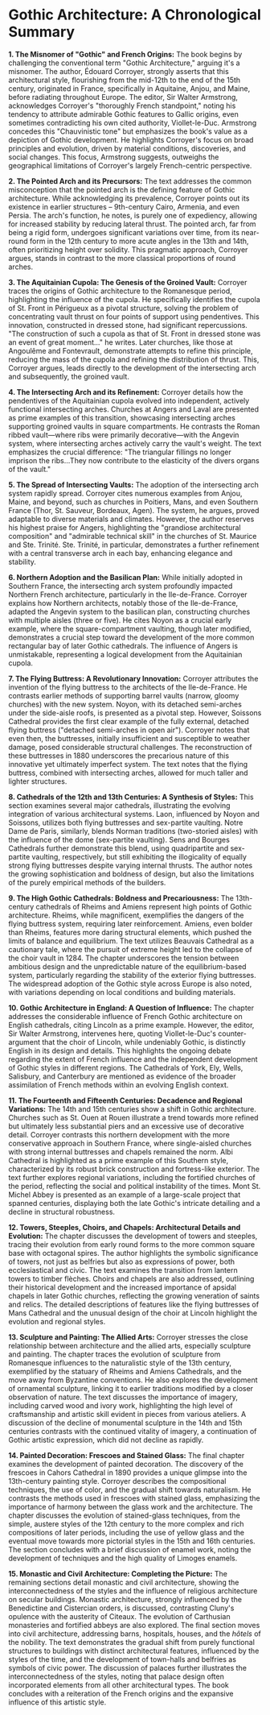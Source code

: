 # Gothic Architecture: A Chronological Summary

**1. The Misnomer of "Gothic" and French Origins:** The book begins by challenging the conventional term "Gothic Architecture," arguing it's a misnomer.  The author, Édouard Corroyer, strongly asserts that this architectural style, flourishing from the mid-12th to the end of the 15th century, originated in France, specifically in Aquitaine, Anjou, and Maine, before radiating throughout Europe. The editor, Sir Walter Armstrong, acknowledges Corroyer's "thoroughly French standpoint," noting his tendency to attribute admirable Gothic features to Gallic origins, even sometimes contradicting his own cited authority, Viollet-le-Duc.  Armstrong concedes this "Chauvinistic tone" but emphasizes the book's value as a depiction of Gothic development.  He highlights Corroyer's focus on broad principles and evolution, driven by material conditions, discoveries, and social changes.  This focus, Armstrong suggests, outweighs the geographical limitations of Corroyer's largely French-centric perspective.

**2. The Pointed Arch and its Precursors:** The text addresses the common misconception that the pointed arch is the defining feature of Gothic architecture.  While acknowledging its prevalence, Corroyer points out its existence in earlier structures – 9th-century Cairo, Armenia, and even Persia.  The arch's function, he notes, is purely one of expediency, allowing for increased stability by reducing lateral thrust.  The pointed arch, far from being a rigid form, undergoes significant variations over time,  from its near-round form in the 12th century to more acute angles in the 13th and 14th, often prioritizing height over solidity.  This pragmatic approach, Corroyer argues, stands in contrast to the more classical proportions of round arches.

**3. The Aquitainian Cupola: The Genesis of the Groined Vault:** Corroyer traces the origins of Gothic architecture to the Romanesque period, highlighting the influence of the cupola.  He specifically identifies the cupola of St. Front in Périgueux as a pivotal structure, solving the problem of concentrating vault thrust on four points of support using pendentives.  This innovation, constructed in dressed stone, had significant repercussions. "The construction of such a cupola as that of St. Front in dressed stone was an event of great moment..." he writes.  Later churches, like those at Angoulême and Fontevrault, demonstrate attempts to refine this principle, reducing the mass of the cupola and refining the distribution of thrust. This, Corroyer argues, leads directly to the development of the intersecting arch and subsequently, the groined vault.

**4. The Intersecting Arch and its Refinement:** Corroyer details how the pendentives of the Aquitainian cupola evolved into independent, actively functional intersecting arches. Churches at Angers and Laval are presented as prime examples of this transition, showcasing intersecting arches supporting groined vaults in square compartments.  He contrasts the Roman ribbed vault—where ribs were primarily decorative—with the Angevin system, where intersecting arches actively carry the vault's weight.  The text emphasizes the crucial difference: "The triangular fillings no longer imprison the ribs…They now contribute to the elasticity of the divers organs of the vault."

**5. The Spread of Intersecting Vaults:** The adoption of the intersecting arch system rapidly spread. Corroyer cites numerous examples from Anjou, Maine, and beyond, such as churches in Poitiers, Mans, and even Southern France (Thor, St. Sauveur, Bordeaux, Agen). The system, he argues, proved adaptable to diverse materials and climates.  However, the author reserves his highest praise for Angers, highlighting the "grandiose architectural composition" and "admirable technical skill" in the churches of St. Maurice and Ste. Trinité.  Ste. Trinité, in particular, demonstrates a further refinement with a central transverse arch in each bay, enhancing elegance and stability.


**6. Northern Adoption and the Basilican Plan:** While initially adopted in Southern France, the intersecting arch system profoundly impacted Northern French architecture, particularly in the Ile-de-France.  Corroyer explains how Northern architects, notably those of the Ile-de-France, adapted the Angevin system to the basilican plan, constructing churches with multiple aisles (three or five).  He cites Noyon as a crucial early example, where the square-compartment vaulting, though later modified, demonstrates a crucial step toward the development of the more common rectangular bay of later Gothic cathedrals.  The influence of Angers is unmistakable, representing a logical development from the Aquitainian cupola.

**7. The Flying Buttress: A Revolutionary Innovation:** Corroyer attributes the invention of the flying buttress to the architects of the Ile-de-France.  He contrasts earlier methods of supporting barrel vaults (narrow, gloomy churches) with the new system.  Noyon, with its detached semi-arches under the side-aisle roofs, is presented as a pivotal step.  However, Soissons Cathedral provides the first clear example of the fully external, detached flying buttress ("detached semi-arches in open air").  Corroyer notes that even then, the buttresses, initially insufficient and susceptible to weather damage, posed considerable structural challenges. The reconstruction of these buttresses in 1880 underscores the precarious nature of this innovative yet ultimately imperfect system.  The text notes that the flying buttress, combined with intersecting arches, allowed for much taller and lighter structures.

**8. Cathedrals of the 12th and 13th Centuries: A Synthesis of Styles:**  This section examines several major cathedrals, illustrating the evolving integration of various architectural systems. Laon, influenced by Noyon and Soissons, utilizes both flying buttresses and sex-partite vaulting. Notre Dame de Paris, similarly, blends Norman traditions (two-storied aisles) with the influence of the dome (sex-partite vaulting).  Sens and Bourges Cathedrals further demonstrate this blend, using quadripartite and sex-partite vaulting, respectively, but still exhibiting the illogicality of equally strong flying buttresses despite varying internal thrusts.  The author notes the growing sophistication and boldness of design, but also the limitations of the purely empirical methods of the builders.

**9. The High Gothic Cathedrals: Boldness and Precariousness:** The 13th-century cathedrals of Rheims and Amiens represent high points of Gothic architecture. Rheims, while magnificent, exemplifies the dangers of the flying buttress system, requiring later reinforcement.  Amiens, even bolder than Rheims, features more daring structural elements, which pushed the limits of balance and equilibrium.  The text utilizes Beauvais Cathedral as a cautionary tale, where the pursuit of extreme height led to the collapse of the choir vault in 1284.  The chapter underscores the tension between ambitious design and the unpredictable nature of the equilibrium-based system, particularly regarding the stability of the exterior flying buttresses.  The widespread adoption of the Gothic style across Europe is also noted, with variations depending on local conditions and building materials.

**10.  Gothic Architecture in England: A Question of Influence:**  The chapter addresses the considerable influence of French Gothic architecture on English cathedrals, citing Lincoln as a prime example.  However, the editor, Sir Walter Armstrong, intervenes here, quoting Viollet-le-Duc's counter-argument that the choir of Lincoln, while undeniably Gothic, is distinctly English in its design and details.  This highlights the ongoing debate regarding the extent of French influence and the independent development of Gothic styles in different regions. The Cathedrals of York, Ely, Wells, Salisbury, and Canterbury are mentioned as evidence of the broader assimilation of French methods within an evolving English context.

**11.  The Fourteenth and Fifteenth Centuries: Decadence and Regional Variations:** The 14th and 15th centuries show a shift in Gothic architecture. Churches such as St. Ouen at Rouen illustrate a trend towards more refined but ultimately less substantial piers and an excessive use of decorative detail.  Corroyer contrasts this northern development with the more conservative approach in Southern France, where single-aisled churches with strong internal buttresses and chapels remained the norm. Albi Cathedral is highlighted as a prime example of this Southern style, characterized by its robust brick construction and fortress-like exterior.  The text further explores regional variations, including the fortified churches of the period, reflecting the social and political instability of the times.  Mont St. Michel Abbey is presented as an example of a large-scale project that spanned centuries, displaying both the late Gothic's intricate detailing and a decline in structural robustness.

**12. Towers, Steeples, Choirs, and Chapels: Architectural Details and Evolution:** The chapter discusses the development of towers and steeples, tracing their evolution from early round forms to the more common square base with octagonal spires.  The author highlights the symbolic significance of towers, not just as belfries but also as expressions of power, both ecclesiastical and civic. The text examines the transition from lantern towers to timber flèches.  Choirs and chapels are also addressed, outlining their historical development and the increased importance of apsidal chapels in later Gothic churches, reflecting the growing veneration of saints and relics. The detailed descriptions of features like the flying buttresses of Mans Cathedral and the unusual design of the choir at Lincoln highlight the evolution and regional styles.

**13. Sculpture and Painting: The Allied Arts:** Corroyer stresses the close relationship between architecture and the allied arts, especially sculpture and painting. The chapter traces the evolution of sculpture from Romanesque influences to the naturalistic style of the 13th century, exemplified by the statuary of Rheims and Amiens Cathedrals, and the move away from Byzantine conventions.  He also explores the development of ornamental sculpture, linking it to earlier traditions modified by a closer observation of nature.  The text discusses the importance of imagery, including carved wood and ivory work, highlighting the high level of craftsmanship and artistic skill evident in pieces from various ateliers.  A discussion of the decline of monumental sculpture in the 14th and 15th centuries contrasts with the continued vitality of imagery, a continuation of Gothic artistic expression, which did not decline as rapidly.

**14. Painted Decoration: Frescoes and Stained Glass:** The final chapter examines the development of painted decoration. The discovery of the frescoes in Cahors Cathedral in 1890 provides a unique glimpse into the 13th-century painting style. Corroyer describes the compositional techniques, the use of color, and the gradual shift towards naturalism. He contrasts the methods used in frescoes with stained glass, emphasizing the importance of harmony between the glass work and the architecture. The chapter discusses the evolution of stained-glass techniques, from the simple, austere styles of the 12th century to the more complex and rich compositions of later periods, including the use of yellow glass and the eventual move towards more pictorial styles in the 15th and 16th centuries.  The section concludes with a brief discussion of enamel work, noting the development of techniques and the high quality of Limoges enamels.

**15. Monastic and Civil Architecture: Completing the Picture:** The remaining sections detail monastic and civil architecture,  showing the interconnectedness of the styles and the influence of religious architecture on secular buildings.  Monastic architecture, strongly influenced by the Benedictine and Cistercian orders, is discussed, contrasting Cluny's opulence with the austerity of Citeaux.  The evolution of Carthusian monasteries and fortified abbeys are also explored.  The final section moves into civil architecture, addressing barns, hospitals, houses, and the _hôtels_ of the nobility. The text demonstrates the gradual shift from purely functional structures to buildings with distinct architectural features, influenced by the styles of the time, and the development of town-halls and belfries as symbols of civic power.  The discussion of palaces further illustrates the interconnectedness of the styles, noting that palace design often incorporated elements from all other architectural types.  The book concludes with a reiteration of the French origins and the expansive influence of this artistic style.
